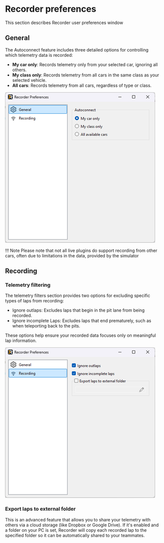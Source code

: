 # Recorder preferences

This section describes Recorder user preferences window

## General

The Autoconnect feature includes three detailed options for controlling which telemetry data is recorded:

* **My car only**: Records telemetry only from your selected car, ignoring all others.
* **My class only**: Records telemetry from all cars in the same class as your selected vehicle.
* **All cars**: Records telemetry from all cars, regardless of type or class.

![Recorder preferences - General](img/recorder_preferences_general.png "Recorder preferences - General")

!!! Note
    Please note that not all live plugins do support recording from other cars, often due to limitations
    in the data, provided by the simulator

## Recording

### Telemetry filtering

The telemetry filters section provides two options for excluding specific types of laps from recording:

* Ignore outlaps: Excludes laps that begin in the pit lane from being recorded.
* Ignore incomplete Laps: Excludes laps that end prematurely, such as when teleporting back to the pits.

These options help ensure your recorded data focuses only on meaningful lap information.

![Recorder preferences - Recording](img/recorder_preferences_recording.png "Recorder preferences - Recording")

### Export laps to external folder

This is an advanced feature that allows you to share your telemetry with others via a cloud storage
(like Dropbox or Google Drive). If it's enabled and a folder on your PC is set, Recorder will copy 
each recorded lap to the specified folder so it can be automatically shared to your teammates.


